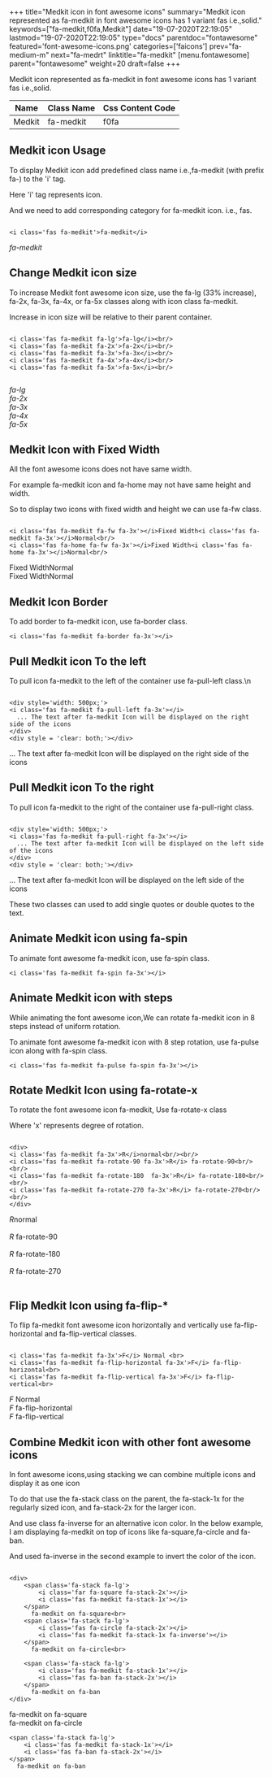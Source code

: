 +++
title="Medkit icon in font awesome icons"
summary="Medkit icon represented as fa-medkit in font awesome icons has 1 variant fas i.e.,solid."
keywords=["fa-medkit,f0fa,Medkit"]
date="19-07-2020T22:19:05"
lastmod="19-07-2020T22:19:05"
type="docs"
parentdoc="fontawesome"
featured='font-awesome-icons.png'
categories=['faicons']
prev="fa-medium-m"
next="fa-medrt"
linktitle="fa-medkit"
[menu.fontawesome]
parent="fontawesome"
weight=20
draft=false
+++


Medkit icon represented as fa-medkit in font awesome icons has 1 variant fas i.e.,solid.

<div class='table-responsive'><table class='table'><thead><tr><th>Name</th><th>Class Name</th><th>Css Content Code</th></tr></thead><tbody><tr><td>Medkit</td><td>fa-medkit</td><td>f0fa</td></tr></tbody></table></div>



## Medkit icon Usage

To display Medkit icon add predefined class name i.e.,fa-medkit (with prefix fa-) to the 'i' tag.

Here 'i' tag represents icon.

And we need to add corresponding category for fa-medkit icon. i.e., fas.


```

<i class='fas fa-medkit'>fa-medkit</i>
```

<i class='fas fa-medkit'>fa-medkit</i>




## Change Medkit icon size
To increase Medkit font awesome icon size, use the fa-lg (33% increase), fa-2x, fa-3x, fa-4x, or fa-5x classes along with icon class fa-medkit.

Increase in icon size will be relative to their parent container. 

```

<i class='fas fa-medkit fa-lg'>fa-lg</i><br/>
<i class='fas fa-medkit fa-2x'>fa-2x</i><br/>
<i class='fas fa-medkit fa-3x'>fa-3x</i><br/>
<i class='fas fa-medkit fa-4x'>fa-4x</i><br/>
<i class='fas fa-medkit fa-5x'>fa-5x</i><br/>
            
```

<i class='fas fa-medkit fa-lg'>fa-lg</i><br/>
<i class='fas fa-medkit fa-2x'>fa-2x</i><br/>
<i class='fas fa-medkit fa-3x'>fa-3x</i><br/>
<i class='fas fa-medkit fa-4x'>fa-4x</i><br/>
<i class='fas fa-medkit fa-5x'>fa-5x</i><br/>
            



## Medkit Icon with Fixed Width 

All the font awesome icons does not have same width.

For example fa-medkit icon and fa-home may not have same height and width.

So to display two icons with fixed width and height we can use fa-fw class.


```

<i class='fas fa-medkit fa-fw fa-3x'></i>Fixed Width<i class='fas fa-medkit fa-3x'></i>Normal<br/>
<i class='fas fa-home fa-fw fa-3x'></i>Fixed Width<i class='fas fa-home fa-3x'></i>Normal<br/>
```

<i class='fas fa-medkit fa-fw fa-3x'></i>Fixed Width<i class='fas fa-medkit fa-3x'></i>Normal<br/>
<i class='fas fa-home fa-fw fa-3x'></i>Fixed Width<i class='fas fa-home fa-3x'></i>Normal<br/>



## Medkit Icon Border 

To add border to fa-medkit icon, use fa-border class.


```
<i class='fas fa-medkit fa-border fa-3x'></i>

```
<i class='fas fa-medkit fa-border fa-3x'></i>





## Pull Medkit icon To the left

To pull icon fa-medkit to the left of the container use fa-pull-left class.\n

```

<div style='width: 500px;'>
<i class='fas fa-medkit fa-pull-left fa-3x'></i>
  ... The text after fa-medkit Icon will be displayed on the right side of the icons
</div>
<div style = 'clear: both;'></div>
```

<div style='width: 500px;'>
<i class='fas fa-medkit fa-pull-left fa-3x'></i>
  ... The text after fa-medkit Icon will be displayed on the right side of the icons
</div>
<div style = 'clear: both;'></div>




## Pull Medkit icon To the right
To pull icon fa-medkit to the right of the container use fa-pull-right class.

```

<div style='width: 500px;'>
<i class='fas fa-medkit fa-pull-right fa-3x'></i>
  ... The text after fa-medkit Icon will be displayed on the left side of the icons
</div>
<div style = 'clear: both;'></div>
```

<div style='width: 500px;'>
<i class='fas fa-medkit fa-pull-right fa-3x'></i>
  ... The text after fa-medkit Icon will be displayed on the left side of the icons
</div>
<div style = 'clear: both;'></div>

These two classes can used to add single quotes or double quotes to the text.


## Animate Medkit icon using fa-spin
To animate font awesome fa-medkit icon, use fa-spin class.

```
<i class='fas fa-medkit fa-spin fa-3x'></i>
```
<i class='fas fa-medkit fa-spin fa-3x'></i>




## Animate Medkit icon with steps
While animating the font awesome icon,We can rotate fa-medkit icon in 8 steps instead of uniform rotation.

To animate font awesome fa-medkit icon with 8 step rotation, use fa-pulse icon along with fa-spin class.


```
<i class='fas fa-medkit fa-pulse fa-spin fa-3x'></i>

```
<i class='fas fa-medkit fa-pulse fa-spin fa-3x'></i>





## Rotate Medkit Icon using fa-rotate-x
To rotate the font awesome icon fa-medkit, Use fa-rotate-x class

Where 'x' represents degree of rotation.


```

<div>
<i class='fas fa-medkit fa-3x'>R</i>normal<br/><br/>
<i class='fas fa-medkit fa-rotate-90 fa-3x'>R</i> fa-rotate-90<br/><br/> 
<i class='fas fa-medkit fa-rotate-180  fa-3x'>R</i> fa-rotate-180<br/><br/> 
<i class='fas fa-medkit fa-rotate-270 fa-3x'>R</i> fa-rotate-270<br/><br/>
</div>
```

<div>
<i class='fas fa-medkit fa-3x'>R</i>normal<br/><br/>
<i class='fas fa-medkit fa-rotate-90 fa-3x'>R</i> fa-rotate-90<br/><br/> 
<i class='fas fa-medkit fa-rotate-180  fa-3x'>R</i> fa-rotate-180<br/><br/> 
<i class='fas fa-medkit fa-rotate-270 fa-3x'>R</i> fa-rotate-270<br/><br/>
</div>




## Flip Medkit Icon using fa-flip-*
To flip fa-medkit font awesome icon horizontally and vertically use fa-flip-horizontal and fa-flip-vertical classes. 

```

<i class='fas fa-medkit fa-3x'>F</i> Normal <br>
<i class='fas fa-medkit fa-flip-horizontal fa-3x'>F</i> fa-flip-horizontal<br>
<i class='fas fa-medkit fa-flip-vertical fa-3x'>F</i> fa-flip-vertical<br>
```

<i class='fas fa-medkit fa-3x'>F</i> Normal <br>
<i class='fas fa-medkit fa-flip-horizontal fa-3x'>F</i> fa-flip-horizontal<br>
<i class='fas fa-medkit fa-flip-vertical fa-3x'>F</i> fa-flip-vertical<br>




## Combine Medkit icon with other font awesome icons
In font awesome icons,using stacking we can combine multiple icons and display it as one icon 

To do that use the fa-stack class on the parent, the fa-stack-1x for the regularly sized icon, and fa-stack-2x for the larger icon.

And use class fa-inverse for an alternative icon color. 
In the below example, I am displaying fa-medkit on top of icons like fa-square,fa-circle and fa-ban.

And used fa-inverse in the second example to invert the color of the icon.

```

<div>
    <span class='fa-stack fa-lg'>
        <i class='far fa-square fa-stack-2x'></i>
        <i class='fas fa-medkit fa-stack-1x'></i>
    </span>
      fa-medkit on fa-square<br>
    <span class='fa-stack fa-lg'>
        <i class='fas fa-circle fa-stack-2x'></i>
        <i class='fas fa-medkit fa-stack-1x fa-inverse'></i>
    </span>
      fa-medkit on fa-circle<br>

    <span class='fa-stack fa-lg'>
        <i class='fas fa-medkit fa-stack-1x'></i>
        <i class='fas fa-ban fa-stack-2x'></i>
    </span>
      fa-medkit on fa-ban
</div>
```

<div>
    <span class='fa-stack fa-lg'>
        <i class='far fa-square fa-stack-2x'></i>
        <i class='fas fa-medkit fa-stack-1x'></i>
    </span>
      fa-medkit on fa-square<br>
    <span class='fa-stack fa-lg'>
        <i class='fas fa-circle fa-stack-2x'></i>
        <i class='fas fa-medkit fa-stack-1x fa-inverse'></i>
    </span>
      fa-medkit on fa-circle<br>

    <span class='fa-stack fa-lg'>
        <i class='fas fa-medkit fa-stack-1x'></i>
        <i class='fas fa-ban fa-stack-2x'></i>
    </span>
      fa-medkit on fa-ban
</div>






